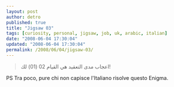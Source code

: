 ```yaml
---
layout: post
author: detro
published: true
title: "Jigsaw 03"
tags: [curiosity, personal, jigsaw, job, uk, arabic, italian]
date: "2008-06-04 17:30:04"
updated: "2008-06-04 17:30:04"
permalink: /2008/06/04/jigsaw-03/
---
```


<blockquote>
اعجاب مدى التعقيد هي القيام 02 (01) لك!
</blockquote>

PS Tra poco, pure chi non capisce l'Italiano risolve questo Enigma.
